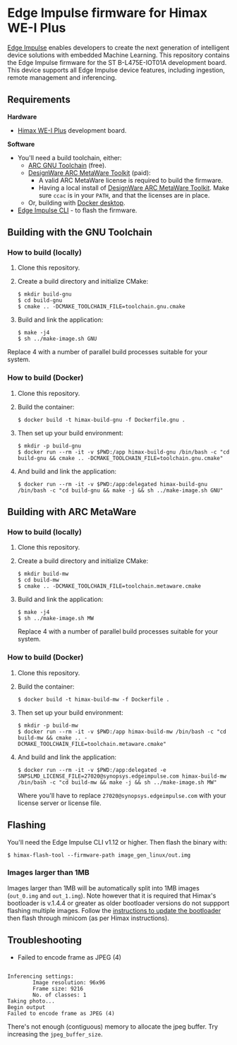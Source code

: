 # Edge Impulse firmware for Himax WE-I Plus

[Edge Impulse](https://www.edgeimpulse.com) enables developers to create the next generation of intelligent device solutions with embedded Machine Learning. This repository contains the Edge Impulse firmware for the ST B-L475E-IOT01A development board. This device supports all Edge Impulse device features, including ingestion, remote management and inferencing.

## Requirements

**Hardware**

* [Himax WE-I Plus](https://www.sparkfun.com/products/17256) development board.

**Software**

* You'll need a build toolchain, either:
    * [ARC GNU Toolchain](https://github.com/foss-for-synopsys-dwc-arc-processors/toolchain/releases/download/arc-2020.09-release/arc_gnu_2020.09_prebuilt_elf32_le_linux_install.tar.gz) (free).
    * [DesignWare ARC MetaWare Toolkit](https://www.synopsys.com/dw/ipdir.php?ds=sw_metaware) (paid):
        * A valid ARC MetaWare license is required to build the firmware.
        * Having a local install of [DesignWare ARC MetaWare Toolkit](https://www.synopsys.com/dw/ipdir.php?ds=sw_metaware). Make sure `ccac` is in your `PATH`, and that the licenses are in place.
    * Or, building with [Docker desktop](https://www.docker.com/products/docker-desktop).
* [Edge Impulse CLI](https://docs.edgeimpulse.com/docs/cli-installation) - to flash the firmware.

## Building with the GNU Toolchain

### How to build (locally)

1. Clone this repository.
2. Create a build directory and initialize CMake:

    ```
    $ mkdir build-gnu
    $ cd build-gnu
    $ cmake .. -DCMAKE_TOOLCHAIN_FILE=toolchain.gnu.cmake
    ```

3. Build and link the application:

    ```
    $ make -j4
    $ sh ../make-image.sh GNU
    ```
Replace 4 with a number of parallel build processes suitable for your system.

### How to build (Docker)

1. Clone this repository.
1. Build the container:

    ```
    $ docker build -t himax-build-gnu -f Dockerfile.gnu .
    ```

1. Then set up your build environment:

    ```
    $ mkdir -p build-gnu
    $ docker run --rm -it -v $PWD:/app himax-build-gnu /bin/bash -c "cd build-gnu && cmake .. -DCMAKE_TOOLCHAIN_FILE=toolchain.gnu.cmake"
    ```

1. And build and link the application:

    ```
    $ docker run --rm -it -v $PWD:/app:delegated himax-build-gnu /bin/bash -c "cd build-gnu && make -j && sh ../make-image.sh GNU"
    ```

## Building with ARC MetaWare

### How to build (locally)

1. Clone this repository.
2. Create a build directory and initialize CMake:

    ```
    $ mkdir build-mw
    $ cd build-mw
    $ cmake .. -DCMAKE_TOOLCHAIN_FILE=toolchain.metaware.cmake
    ```

3. Build and link the application:

    ```
    $ make -j4
    $ sh ../make-image.sh MW
    ```
    Replace 4 with a number of parallel build processes suitable for your system.

### How to build (Docker)

1. Clone this repository.
1. Build the container:

    ```
    $ docker build -t himax-build-mw -f Dockerfile .
    ```

1. Then set up your build environment:

    ```
    $ mkdir -p build-mw
    $ docker run --rm -it -v $PWD:/app himax-build-mw /bin/bash -c "cd build-mw && cmake .. -DCMAKE_TOOLCHAIN_FILE=toolchain.metaware.cmake"
    ```

1. And build and link the application:

    ```
    $ docker run --rm -it -v $PWD:/app:delegated -e SNPSLMD_LICENSE_FILE=27020@synopsys.edgeimpulse.com himax-build-mw /bin/bash -c "cd build-mw && make -j && sh ../make-image.sh MW"
    ```

    Where you'll have to replace `27020@synopsys.edgeimpulse.com` with your license server or license file.


## Flashing

You'll need the Edge Impulse CLI v1.12 or higher. Then flash the binary with:

```
$ himax-flash-tool --firmware-path image_gen_linux/out.img
```

### Images larger than 1MB

Images larger than 1MB will be automatically split into 1MB images (`out_0.img` and `out_1.img`). Note however that it is required that Himax's bootloader is v.1.4.4 or greater as older bootloader versions do not suppport flashing multiple images. Follow the [instructions to update the bootloader](https://github.com/HimaxWiseEyePlus/bsp_tflu/tree/master/HIMAX_WE1_EVB_user_guide#update-bootloader-version-at-linux-environment) then flash through minicom (as per Himax instructions).


## Troubleshooting

* Failed to encode frame as JPEG (4)

```

Inferencing settings:
        Image resolution: 96x96
        Frame size: 9216
        No. of classes: 1
Taking photo...
Begin output
Failed to encode frame as JPEG (4)
```

There's not enough (contiguous) memory to allocate the jpeg buffer. Try increasing the `jpeg_buffer_size`.
